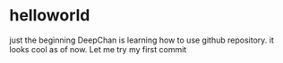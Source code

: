 # helloworld
just the beginning
DeepChan is learning how to use github repository. 
it looks cool as of now. 
Let me try my first commit

